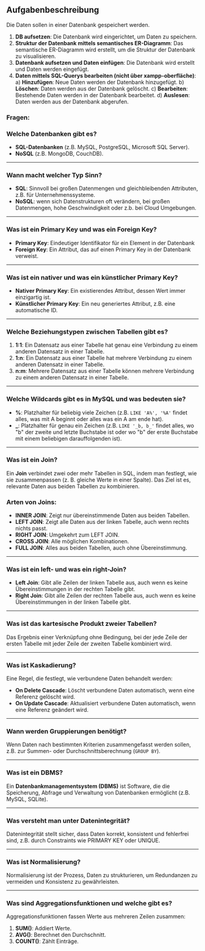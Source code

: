 ## Aufgabenbeschreibung
Die Daten sollen in einer Datenbank gespeichert werden.

1. **DB aufsetzen**: Die Datenbank wird eingerichtet, um Daten zu speichern.
2. **Struktur der Datenbank mittels semantisches ER-Diagramm**: Das semantische ER-Diagramm wird erstellt, um die Struktur der Datenbank zu visualisieren.
3. **Datenbank aufsetzen und Daten einfügen**: Die Datenbank wird erstellt und Daten werden eingefügt.
4. **Daten mittels SQL-Querys bearbeiten (nicht über xampp-oberfläche)**:
   a) **Hinzufügen**: Neue Daten werden der Datenbank hinzugefügt.
   b) **Löschen**: Daten werden aus der Datenbank gelöscht.
   c) **Bearbeiten**: Bestehende Daten werden in der Datenbank bearbeitet.
   d) **Auslesen**: Daten werden aus der Datenbank abgerufen.

### Fragen:

### **Welche Datenbanken gibt es?**  
- **SQL-Datenbanken** (z.B. MySQL, PostgreSQL, Microsoft SQL Server).  
- **NoSQL** (z.B. MongoDB, CouchDB).

---

### **Wann macht welcher Typ Sinn?**  
- **SQL**: Sinnvoll bei großen Datenmengen und gleichbleibenden Attributen, z.B. für Unternehmenssysteme.  
- **NoSQL**: wenn sich Datenstrukturen oft verändern, bei großen Datenmengen, hohe Geschwindigkeit oder z.b. bei Cloud Umgebungen.

---

### **Was ist ein Primary Key und was ein Foreign Key?**  
- **Primary Key**: Eindeutiger Identifikator für ein Element in der Datenbank  
- **Foreign Key**: Ein Attribut, das auf einen Primary Key in der Datenbank verweist.  

---

### **Was ist ein nativer und was ein künstlicher Primary Key?**  
- **Nativer Primary Key**: Ein existierendes Attribut, dessen Wert immer einzigartig ist.  
- **Künstlicher Primary Key**: Ein neu generiertes Attribut, z.B. eine automatische ID.  

---

### **Welche Beziehungstypen zwischen Tabellen gibt es?**  
1. **1:1**: Ein Datensatz aus einer Tabelle hat genau eine Verbindung zu einem anderen Datensatz in einer Tabelle. 
2. **1:n**: Ein Datensatz aus einer Tabelle hat mehrere Verbindung zu einem anderen Datensatz in einer Tabelle.  
3. **n:m**: Mehrere Datensatz aus einer Tabelle können mehrere Verbindung zu einem anderen Datensatz in einer Tabelle. 

---

### **Welche Wildcards gibt es in MySQL und was bedeuten sie?**  
- **%**: Platzhalter für beliebig viele Zeichen (z.B. `LIKE 'A%', '%A'` findet alles, was mit A beginnt oder alles was ein A am ende hat).  
- **_**: Platzhalter für genau ein Zeichen (z.B. `LIKE '_b, b_'` findet alles, wo "b" der zweite und letzte Buchstabe ist oder wo "b" der erste Buchstabe mit einem beliebigen darauffolgenden ist).  

---

### **Was ist ein Join?**  
Ein **Join** verbindet zwei oder mehr Tabellen in SQL, indem man festlegt, wie sie zusammenpassen (z. B. gleiche Werte in einer Spalte). Das Ziel ist es, relevante Daten aus beiden Tabellen zu kombinieren.

### Arten von Joins:
- **INNER JOIN**: Zeigt nur übereinstimmende Daten aus beiden Tabellen.
- **LEFT JOIN**: Zeigt alle Daten aus der linken Tabelle, auch wenn rechts nichts passt.
- **RIGHT JOIN**: Umgekehrt zum LEFT JOIN.
- **CROSS JOIN**: Alle möglichen Kombinationen.
- **FULL JOIN**: Alles aus beiden Tabellen, auch ohne Übereinstimmung. 

---

### **Was ist ein left- und was ein right-Join?**  
- **Left Join**: Gibt alle Zeilen der linken Tabelle aus, auch wenn es keine Übereinstimmungen in der rechten Tabelle gibt.  
- **Right Join**: Gibt alle Zeilen der rechten Tabelle aus, auch wenn es keine Übereinstimmungen in der linken Tabelle gibt.  

---

### **Was ist das kartesische Produkt zweier Tabellen?**  
Das Ergebnis einer Verknüpfung ohne Bedingung, bei der jede Zeile der ersten Tabelle mit jeder Zeile der zweiten Tabelle kombiniert wird.  

---

### **Was ist Kaskadierung?**  
Eine Regel, die festlegt, wie verbundene Daten behandelt werden:  
- **On Delete Cascade**: Löscht verbundene Daten automatisch, wenn eine Referenz gelöscht wird.  
- **On Update Cascade**: Aktualisiert verbundene Daten automatisch, wenn eine Referenz geändert wird.  

---

### **Wann werden Gruppierungen benötigt?**  
Wenn Daten nach bestimmten Kriterien zusammengefasst werden sollen, z.B. zur Summen- oder Durchschnittsberechnung (`GROUP BY`).  

---

### **Was ist ein DBMS?**  
Ein **Datenbankmanagementsystem (DBMS)** ist Software, die die Speicherung, Abfrage und Verwaltung von Datenbanken ermöglicht (z.B. MySQL, SQLite).  

---

### **Was versteht man unter Datenintegrität?**  
Datenintegrität stellt sicher, dass Daten korrekt, konsistent und fehlerfrei sind, z.B. durch Constraints wie PRIMARY KEY oder UNIQUE.  

---

### **Was ist Normalisierung?**  
Normalisierung ist der Prozess, Daten zu strukturieren, um Redundanzen zu vermeiden und Konsistenz zu gewährleisten.  

---

### **Was sind Aggregationsfunktionen und welche gibt es?**  
Aggregationsfunktionen fassen Werte aus mehreren Zeilen zusammen:  
1. **SUM()**: Addiert Werte.  
2. **AVG()**: Berechnet den Durchschnitt.  
3. **COUNT()**: Zählt Einträge.  